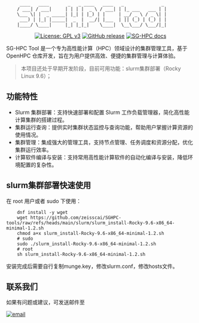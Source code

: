 
``` 
     ____   ____       _   _ ____   ____   _              _ 
    / ___| / ___|     | | | |  _ \ / ___| | |_ ___   ___ | |
    \___ \| |  _ _____| |_| | |_) | |     | __/ _ \ / _ \| |
     ___) | |_| |_____|  _  |  __/| |___  | || (_) | (_) | |
    |____/ \____|     |_| |_|_|    \____|  \__\___/ \___/|_|
```

<p align="center">
  <a href="https://www.gnu.org/licenses/gpl-3.0.html"><img src="https://shields.io/github/license/1Panel-dev/1Panel?color=%231890FF" alt="License: GPL v3"></a>
  <a href="https://github.com/zeisscai/SGHPC-tools"><img src="https://img.shields.io/badge/Version-1.3_beta-blue" alt="GitHub release"></a>
  <a href="https://docs.sg-hpc.com"><img src="https://img.shields.io/badge/%E4%BD%BF%E7%94%A8%E6%8C%87%E5%8D%97-8A2BE2" alt="SG-HPC docs"></a>
</p>


SG-HPC Tool 是一个专为高性能计算（HPC）领域设计的集群管理工具，基于 OpenHPC 仓库开发，旨在为用户提供高效、便捷的集群管理与计算体验。

> 本项目还处于早期开发阶段，目前可用功能：slurm集群部署（Rocky Linux 9.6）；


## 功能特性
- Slurm 集群部署：支持快速部署和配置 Slurm 工作负载管理器，简化高性能计算集群的搭建过程。
- 集群运行查询：提供实时集群状态监控与查询功能，帮助用户掌握计算资源的使用情况。
- 集群管理：集成强大的管理工具，支持节点管理、任务调度和资源分配，优化集群运行效率。
- 计算软件编译与安装：支持常用高性能计算软件的自动化编译与安装，降低环境配置的复杂性。

## slurm集群部署快速使用

在 root 用户或者 sudo 下使用：
```shell
    dnf install -y wget
    wget https://github.com/zeisscai/SGHPC-tools/raw/refs/heads/main/slurm/slurm_install-Rocky-9.6-x86_64-minimal-1.2.sh
    chmod a+x slurm_install-Rocky-9.6-x86_64-minimal-1.2.sh
    # sudo
    sudo ./slurm_install-Rocky-9.6-x86_64-minimal-1.2.sh
    # root
    sh slurm_install-Rocky-9.6-x86_64-minimal-1.2.sh
```
安装完成后需要自行复制munge.key，修改slurm.conf，修改hosts文件。

## 联系我们
如果有问题或建议，可发送邮件至

<a href="mailto:contact@sg-hpc.com.cn"><img src="https://img.shields.io/badge/contact%40sg--hpc.com.cn-blue
" alt="email"></a>

